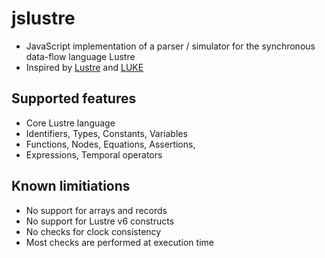# jslustre
* JavaScript implementation of a parser / simulator for the synchronous data-flow language Lustre
* Inspired by [Lustre](http://www-verimag.imag.fr/The-Lustre-Programming-Language-and.html) and [LUKE](https://www.it.uu.se/edu/course/homepage/pins/vt11/lustre)

## Supported features
* Core Lustre language
* Identifiers, Types, Constants, Variables
* Functions, Nodes, Equations, Assertions, 
* Expressions, Temporal operators

## Known limitiations
* No support for arrays and records
* No support for Lustre v6 constructs
* No checks for clock consistency
* Most checks are performed at execution time
